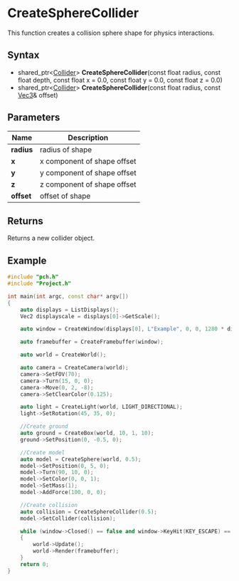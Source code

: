 # CreateSphereCollider #
This function creates a collision sphere shape for physics interactions.

## Syntax ##
- shared_ptr<[Collider](Collision.md)> **CreateSphereCollider**(const float radius, const float depth, const float x = 0.0, const float y = 0.0, const float z = 0.0)
- shared_ptr<[Collider](Collision.md)> **CreateSphereCollider**(const float radius, const [Vec3](Vec3.md)& offset)

## Parameters ##
|Name|Description|
|---|----|
|**radius**|radius of shape|
|**x**|x component of shape offset|
|**y**|y component of shape offset|
|**z**|z component of shape offset|
|**offset**|offset of shape|

## Returns ##
Returns a new collider object.

## Example ##
```c++
#include "pch.h"
#include "Project.h"

int main(int argc, const char* argv[])
{
    auto displays = ListDisplays();
    Vec2 displayscale = displays[0]->GetScale();

    auto window = CreateWindow(displays[0], L"Example", 0, 0, 1280 * displayscale.x, 720 * displayscale.y);

    auto framebuffer = CreateFramebuffer(window);

    auto world = CreateWorld();

    auto camera = CreateCamera(world);
    camera->SetFOV(70);
    camera->Turn(15, 0, 0);
    camera->Move(0, 2, -8);
    camera->SetClearColor(0.125);

    auto light = CreateLight(world, LIGHT_DIRECTIONAL);
    light->SetRotation(45, 35, 0);

    //Create ground
    auto ground = CreateBox(world, 10, 1, 10);
    ground->SetPosition(0, -0.5, 0);

    //Create model
    auto model = CreateSphere(world, 0.5);
    model->SetPosition(0, 5, 0);
    model->Turn(90, 10, 0);
    model->SetColor(0, 0, 1);
    model->SetMass(1);
    model->AddForce(100, 0, 0);

    //Create collision
    auto collision = CreateSphereCollider(0.5);
    model->SetCollider(collision);

    while (window->Closed() == false and window->KeyHit(KEY_ESCAPE) == false)
    {
        world->Update();
        world->Render(framebuffer);
    }
    return 0;
}
```